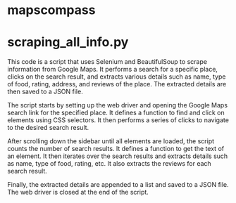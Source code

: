 # mapscompass


# scraping_all_info.py

This code is a script that uses Selenium and BeautifulSoup to scrape information from Google Maps. It performs a search for a specific place, clicks on the search result, and extracts various details such as name, type of food, rating, address, and reviews of the place. The extracted details are then saved to a JSON file.

The script starts by setting up the web driver and opening the Google Maps search link for the specified place. It defines a function to find and click on elements using CSS selectors. It then performs a series of clicks to navigate to the desired search result.

After scrolling down the sidebar until all elements are loaded, the script counts the number of search results. It defines a function to get the text of an element. It then iterates over the search results and extracts details such as name, type of food, rating, etc. It also extracts the reviews for each search result.

Finally, the extracted details are appended to a list and saved to a JSON file. The web driver is closed at the end of the script.
